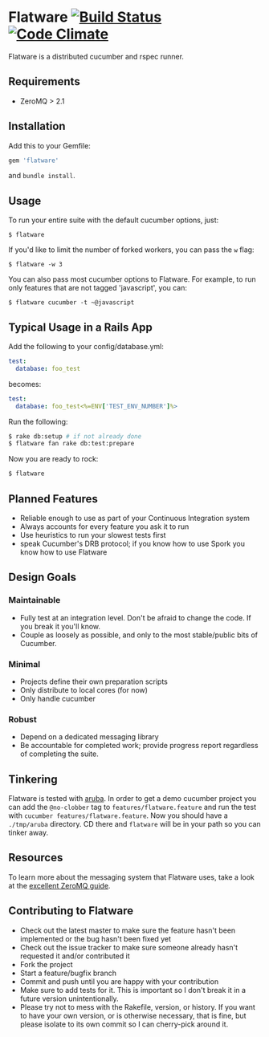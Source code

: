 # Flatware [![Build Status][travis-badge]][travis] [![Code Climate][code-climate-badge]][code-climate]

[travis-badge]: https://travis-ci.org/briandunn/flatware.png
[travis]: http://travis-ci.org/briandunn/flatware
[code-climate-badge]: https://codeclimate.com/github/briandunn/flatware.png
[code-climate]: https://codeclimate.com/github/briandunn/flatware

Flatware is a distributed cucumber and rspec runner.

## Requirements

* ZeroMQ > 2.1

## Installation

Add this to your Gemfile:

```ruby
gem 'flatware'
```

and `bundle install`.

## Usage

To run your entire suite with the default cucumber options, just:

```
$ flatware
```

If you'd like to limit the number of forked workers, you can pass the `w` flag:

```
$ flatware -w 3
```

You can also pass most cucumber options to Flatware. For example, to run only
features that are not tagged 'javascript', you can:

```
$ flatware cucumber -t ~@javascript
```

## Typical Usage in a Rails App

Add the following to your config/database.yml:

```yml
test:
  database: foo_test
```

becomes:

```yml
test:
  database: foo_test<%=ENV['TEST_ENV_NUMBER']%>
```

Run the following:

```sh
$ rake db:setup # if not already done
$ flatware fan rake db:test:prepare
```

Now you are ready to rock:

```sh
$ flatware
```

## Planned Features

* Reliable enough to use as part of your Continuous Integration system
* Always accounts for every feature you ask it to run
* Use heuristics to run your slowest tests first
* speak Cucumber's DRB protocol; if you know how to use Spork you know how to
  use Flatware

## Design Goals

### Maintainable

* Fully test at an integration level. Don't be afraid to change the code. If you
  break it you'll know.
* Couple as loosely as possible, and only to the most stable/public bits of
  Cucumber.

### Minimal

* Projects define their own preparation scripts
* Only distribute to local cores (for now)
* Only handle cucumber

### Robust

* Depend on a dedicated messaging library
* Be accountable for completed work; provide progress report regardless of
  completing the suite.

## Tinkering

Flatware is tested with [aruba][]. In order to get a demo cucumber project you
can add the `@no-clobber` tag to `features/flatware.feature` and run the test
with `cucumber features/flatware.feature`. Now you should have a `./tmp/aruba`
directory. CD there and `flatware` will be in your path so you can tinker away.

[aruba]: https://github.com/cucumber/aruba

## Resources

To learn more about the messaging system that Flatware uses, take a look at the
[excellent ZeroMQ guide][z].

[z]: http://zguide.zeromq.org/page:all

## Contributing to Flatware

* Check out the latest master to make sure the feature hasn't been implemented
  or the bug hasn't been fixed yet
* Check out the issue tracker to make sure someone already hasn't requested it
  and/or contributed it
* Fork the project
* Start a feature/bugfix branch
* Commit and push until you are happy with your contribution
* Make sure to add tests for it. This is important so I don't break it in a
  future version unintentionally.
* Please try not to mess with the Rakefile, version, or history. If you want to
  have your own version, or is otherwise necessary, that is fine, but please
  isolate to its own commit so I can cherry-pick around it.
